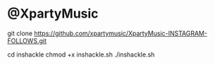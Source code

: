 # @XpartyMusic
git clone https://github.com/xpartymusic/XpartyMusic-INSTAGRAM-FOLLOWS.git

cd inshackle
chmod +x inshackle.sh
./inshackle.sh
